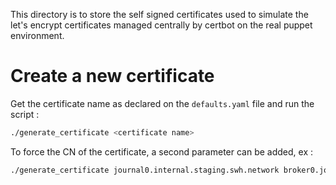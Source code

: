 This directory is to store the self signed certificates used to simulate the let's encrypt certificates managed centrally by certbot on the real puppet environment.

# Create a new certificate

Get the certificate name as declared on the ``defaults.yaml`` file and run the script :

```bash
./generate_certificate <certificate name>
```

To force the CN of the certificate, a second parameter can be added, ex :

```bash
./generate_certificate journal0.internal.staging.swh.network broker0.journal.staging.swh.network
```
